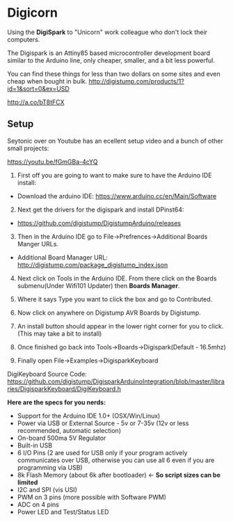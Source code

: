 # Digicorn
Using the **DigiSpark** to "Unicorn" work colleague who don't lock their computers.

The Digispark is an Attiny85 based microcontroller development board similar to the Arduino line, only cheaper, smaller, and a bit less powerful.

You can find these things for less than two dollars on some sites and even cheap when bought in bulk.
http://digistump.com/products/1?id=1&sort=0&ex=USD

http://a.co/bT8tFCX




## Setup
Seytonic over on Youtube has an ecellent setup video and a bunch of other small projects:

https://youtu.be/fGmGBa-4cYQ

1. First off you are going to want to make sure to have the Arduino IDE install:
  - Download the arduino IDE: https://www.arduino.cc/en/Main/Software

2. Next get the drivers for the digispark and install DPinst64:
  - https://github.com/digistump/DigistumpArduino/releases

3. Then in the Arduino IDE go to File->Prefrences->Additional Boards Manger URLs.
  - Additional Board Manager URL: http://digistump.com/package_digistump_index.json

4. Next click on Tools in the Arduino IDE. From there click on the Boards submenu(Under Wifi101 Updater) then **Boards Manager**.
  1. Where it says Type you want to click the box and go to Contributed. 
  2. Now click on anywhere on Digistump AVR Boards by Digistump.
  3. An install button should appear in the lower right corner for you to click. (This may take a bit to install)

5. Once finished go back into Tools->Boards->Digispark(Default - 16.5mhz)

6. Finally open File->Examples->DigisparkKeyboard


DigiKeyboard Source Code: https://github.com/digistump/DigisparkArduinoIntegration/blob/master/libraries/DigisparkKeyboard/DigiKeyboard.h















**Here are the specs for you nerds:**

- Support for the Arduino IDE 1.0+ (OSX/Win/Linux)
- Power via USB or External Source - 5v or 7-35v (12v or less recommended, automatic selection)
- On-board 500ma 5V Regulator
- Built-in USB
- 6 I/O Pins (2 are used for USB only if your program actively communicates over USB, otherwise you can use all 6 even if you are programming via USB)
- 8k Flash Memory (about 6k after bootloader) <- **So script sizes can be limited**
- I2C and SPI (vis USI)
- PWM on 3 pins (more possible with Software PWM)
- ADC on 4 pins
- Power LED and Test/Status LED
